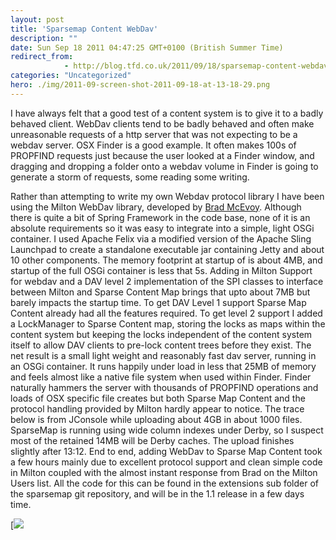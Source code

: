 ```yaml
---
layout: post
title: 'Sparsemap Content WebDav'
description: ""
date: Sun Sep 18 2011 04:47:25 GMT+0100 (British Summer Time)
redirect_from: 
            - http://blog.tfd.co.uk/2011/09/18/sparsemap-content-webdav/
categories: "Uncategorized"
hero: ./img/2011-09-screen-shot-2011-09-18-at-13-18-29.png
---
```

I have always felt that a good test of a content system is to give it to a badly behaved client. WebDav clients tend to be badly behaved and often make unreasonable requests of a http server that was not expecting to be a webdav server. OSX Finder is a good example. It often makes 100s of PROPFIND requests just because the user looked at a Finder window, and dragging and dropping a folder onto a webdav volume in Finder is going to generate a storm of requests, some reading some writing.

Rather than attempting to write my own Webdav protocol library I have been using the Milton WebDav library, developed by [Brad McEvoy](http://www.bradmcevoy.com/blogs/index.html). Although there is quite a bit of Spring Framework in the code base, none of it is an absolute requirements so it was easy to integrate into a simple, light OSGi container. I used Apache Felix via a modified version of the Apache Sling Launchpad to create a standalone executable jar containing Jetty and about 10 other components. The memory footprint at startup of is about 4MB, and startup of the full OSGi container is less that 5s. Adding in Milton Support for webdav and a DAV level 2 implementation of the SPI classes to interface between Milton and Sparse Content Map brings that upto about 7MB but barely impacts the startup time. To get DAV Level 1 support Sparse Map Content already had all the features required. To get level 2 support I added a LockManager to Sparse Content map, storing the locks as maps within the content system but keeping the locks independent of the content system itself to allow DAV clients to pre-lock content trees before they exist. The net result is a small light weight and reasonably fast dav server, running in an OSGi container. It runs happily under load in less that 25MB of memory and feels almost like a native file system when used within Finder. Finder naturally hammers the server with thousands of PROPFIND operations and loads of OSX specific file creates but both Sparse Map Content and the protocol handling provided by Milton hardly appear to notice. The trace below is from JConsole while uploading about 4GB in about 1000 files. SparseMap is running using wide column indexes under Derby, so I suspect most of the retained 14MB will be Derby caches. The upload finishes slightly after 13:12. End to end, adding WebDav to Sparse Map Content took a few hours mainly due to excellent protocol support and clean simple code in Milton coupled with the almost instant response from Brad on the Milton Users list. All the code for this can be found in the extensions sub folder of the sparsemap git repository, and will be in the 1.1 release in a few days time.

[![](./img/2011/09/screen-shot-2011-09-18-at-13-18-29.png)
